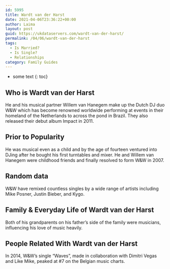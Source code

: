 ```yaml
---
id: 5995
title: Wardt van der Harst
date: 2021-04-06T23:36:22+00:00
author: Laima
layout: post
guid: https://ukdataservers.com/wardt-van-der-harst/
permalink: /04/06/wardt-van-der-harst
tags:
  - Is Married?
  - Is Single?
  - Relationships
category: Family Guides
---
```


* some text
{: toc}


## Who is Wardt van der Harst
                  
                  
                  
He and his musical partner Willem van Hanegem make up the Dutch DJ duo W&W which has become renowned worldwide performing at events in their homeland of the Netherlands to across the pond in Brazil. They also released their debut album Impact in 2011.
                  
              
            
              
            
                
                
                
## Prior to Popularity
                  
                  
                  
He was musical even as a child and by the age of fourteen ventured into DJing after he bought his first turntables and mixer. He and Willem van Hanegem were childhood friends and finally resolved to form W&W in 2007.
                  
              
            
              
            
                
                
                
## Random data
                  
                  
                  
W&W have remixed countless singles by a wide range of artists including Mike Posner, Justin Bieber, and Kygo.
                  
              
            
              
            
                
                
                
## Family & Everyday Life of Wardt van der Harst
                  
                  
                  
Both of his grandparents on his father&#8217;s side of the family were musicians, influencing his love of music heavily.
                  
              
            
              
            
                
                
                
## People Related With Wardt van der Harst
                  
                  
                  
In 2014, W&W&#8217;s single &#8220;Waves&#8221;, made in collaboration with Dimitri Vegas and Like Mike, peaked at #7 on the Belgian music charts.
                  
              
            
              
            
                
              
            
              
              
            
            
              
            
          
          
          
